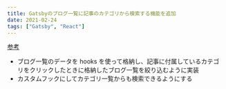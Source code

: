 ```yaml
---
title: Gatsbyのブログ一覧に記事のカテゴリから検索する機能を追加
date: 2021-02-24
tags: ["Gatsby", "React"]
---
```


[参考](https://diff001a.netlify.app/gatsby-site-search/)

- ブログ一覧のデータを hooks を使って格納し、記事に付属しているカテゴリをクリックしたときに格納したブログ一覧を絞り込むように実装
- カスタムフックにしてカテゴリ一覧からも検索できるようにする
